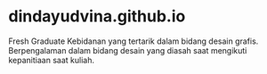 # dindayudvina.github.io
Fresh Graduate Kebidanan yang tertarik dalam bidang desain grafis. Berpengalaman dalam bidang desain yang diasah saat mengikuti kepanitiaan saat kuliah.
